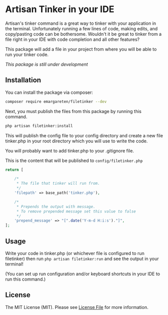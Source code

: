 # Artisan Tinker in your IDE

Artisan's tinker command is a great way to tinker with your application in the terminal. Unfortunately running a few lines of code, making edits, and copy/pasting code can be bothersome. Wouldn't it be great to tinker from a file right in your IDE with code completion and all other features?

This package will add a file in your project from where you will be able to run your tinker code.

*This package is still under development*

## Installation

You can install the package via composer:

```bash
composer require emargareten/filetinker --dev
```

Next, you must publish the files from this package by running this command.

```bash
php artisan filetinker:install
```

This will publish the config file to your config directory and create a new file tinker.php in your root directory which you will use to write the code.

You will probably want to add tinker.php to your .gitignore file.

This is the content that will be published to `config/filetinker.php`

```php
return [

    /*
     * The file that tinker will run from.
     */
    'filepath' => base_path('tinker.php'),

    /*
     * Prepends the output with message.
     * To remove prepended message set this value to false
     */
    'prepend_message' => "[".date('Y-m-d H:i:s')."]",
];
```

## Usage

Write your code in tinker.php (or whichever file is configured to run filetinker) then run `php artisan filetinker:run` and see the output in your terminal!

(You can set up run configuration and/or keyboard shortcuts in your IDE to run this command.)

## License

The MIT License (MIT). Please see [License File](LICENSE.md) for more information.
